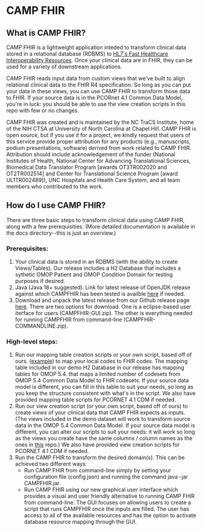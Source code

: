 # CAMP FHIR

## What is CAMP FHIR?


CAMP FHIR is a lightweight application inteded to transform clinical data stored in a relational database (RDBMS) to [HL7's Fast Healthcare Interoperability Resources](http://hl7.org/fhir/index.html). Once your clinical data are in FHIR, they can be used for a variety of downstream applications. 

CAMP FHIR reads input data from custom views that we've built to align relational clinical data to the FHIR R4 specification. So long as you can put your data in these views, you can use CAMP FHIR to transform those data to FHIR. If your source data is in the PCORnet 4.1 Common Data Model, you're in luck: you should be able to use the view creation scripts in this repo with few or no changes. 

CAMP FHIR was created and is maintained by the NC TraCS Institute, home of the NIH CTSA at University of North Carolina at Chapel Hill. CAMP FHIR is open source, but if you use it for a project, we kindly request that users of this service provide proper attribution for any products (e.g., manuscripts, podium presentations, software) derived from work related to CAMP FHIR. Attribution should include acknowledgement of the funder (National Institutes of Health, National Center for Advancing Translational Sciences, Biomedical Data Translator Program [awards OT3TR002020 and OT2TR002514] and Center for Translational Science Program [award UL1TR002489]), UNC Hospitals and Health Care System, and all team members who contributed to the work.

## How do I use CAMP FHIR?
There are three basic steps to transform clinical data using CAMP FHIR, along with a few prerequisities. (More detailed documentation is available in the docs directory--this is just an overview.)

### Prerequisites:
1. Your clinical data is stored in an RDBMS (with the ability to create Views/Tables). Our release includes a H2 Database that includes a sythetic OMOP Patient and OMOP Condition Domain for testing purposes if desired. 
2. Java (Java 18+ suggested). Link for latest release of OpenJDK release against which CAMPFHIR has been tested is availble [here](https://jdk.java.net/19/) if needed.
3. Download and unpack the latest release from our Github release page [here](https://github.com/NCTraCSIDSci/camp-fhir/releases/). There are two options for download. One is a eclipse-based user iterface for users (CAMPFHIR-GUI.zip). The other is everything needed for running CAMPFHIR from command-line (CAMPFHIR-COMMANDLINE.zip).


### High-level steps:
1. Run our mapping table creation scripts or your own script, based off of ours. ([example](https://github.com/NCTraCSIDSci/camp-fhir/tree/master/scripts/Postgres)) to map your local codes to FHIR codes. The mapping table included in our demo H2 Database in our release has mapping tables for OMOP 5.4. that maps a limited number of codesets from OMOP 5.4 Common Data Model to FHIR codesets. If your source data model is different, you can fill in this table to suit your needs, so long as you keep the structure consistent with what's in the script. We also have provided mapping table scripts for PCORNET 4.1 CDM if needed.
2. Run our view creation script (or your own script, based off of ours) to create views of your clinical data that CAMP FHIR expects as inputs. (The views included in the demo dataset will work to transform source data in the OMOP 5.4 Common Data Model. If your source data model is different, you can alter our scripts to suit your needs: it will work so long as the views you create have the same columns / column names as the ones in [this](https://github.com/NCTraCSIDSci/camp-fhir/tree/master/scripts/Postgres) repo.) We also have provided view creation scripts for PCORNET 4.1 CDM if needed.
3. Run the CAMP FHIR to transform the desired domain(s)\. This can be achieved two different ways\:
    - Run CAMP FHIR from command\-line simply by setting your configuration file (config.json) and running the command java \-jar CAMPFHIR\.jar\.
    - Run CAMP FHIR using our new graphical user interface which provides a visual and user friendly alternative to running CAMP FHIR from command\-line\. The GUI focuses on allowing users to create a script that runs CAMPFHIR once the inputs are filled\. The user has access to all of the available resources and has the option to activate database resource mapping through the GUI\. 


